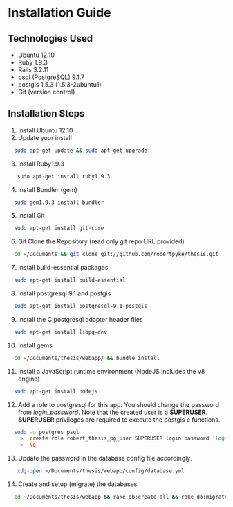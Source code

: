 Installation Guide
====================

Technologies Used
-------------------

- Ubuntu 12.10
- Ruby 1.9.3
- Rails 3.2.11
- psql (PostgreSQL) 9.1.7
- postgis 1.5.3 (1.5.3-2ubuntu1)
- Git (version control)

Installation Steps
------

1. Install Ubuntu 12.10
2. Update your install
```bash
  sudo apt-get update && sudo apt-get upgrade
```

3. Install Ruby1.9.3
```bash
   sudo apt-get install ruby1.9.3
```

4. Install Bundler (gem)
```bash
  sudo gem1.9.3 install bundler
```

5. Install Git
```bash
  sudo apt-get install git-core
```

6. Git Clone the Repository (read only git repo URL provided)
```bash
  cd ~/Documents && git clone git://github.com/robertpyke/thesis.git
```

7. Install build-essential packages
```bash
  sudo apt-get install build-essential
```

8. Install postgresql 9.1 and postgis
```bash
  sudo apt-get install postgresql-9.1-postgis
```

9. Install the C postgresql adapter header files
```bash
  sudo apt-get install libpq-dev
```

10. Install gems
```bash
  cd ~/Documents/thesis/webapp/ && bundle install
```

11. Install a JavaScript runtime environment (NodeJS includes the v8 engine)
```bash
  sudo apt-get install nodejs
```

12. Add a role to postgresql for this app. You should change the password from _login_password_. 
    Note that the created user is a **SUPERUSER**.
    **SUPERUSER** privileges are required to execute the postgis c functions.
```bash
  sudo -u postgres psql
    >  create role robert_thesis_pg_user SUPERUSER login password 'login_password';
    >  \q
```

13. Update the password in the database config file accordingly.
```bash
   xdg-open ~/Documents/thesis/webapp/config/database.yml
```

14. Create and setup (migrate) the databases
```bash
  cd ~/Documents/thesis/webapp && rake db:create:all && rake db:migrate
```
